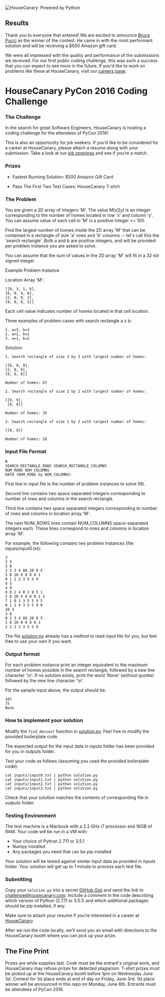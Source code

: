 ![HouseCanary: Powered by Python](https://i.imgsafe.org/79930d4.jpg)

## Results

Thank you to everyone that entered! We are excited to announce [Bruce Pucci](https://github.com/brucepucci) as the winner of the contest. He came in with the most performant solution and will be receiving a $500 Amazon gift card.

We were all impressed with the quality and performance of the submissions we received. For our first public coding challenge, this was such a success that you can expect to see more in the future. If you'd like to work on problems like these at HouseCanary, visit our [careers page](http://housecanary.com/careers).

# HouseCanary PyCon 2016 Coding Challenge


### The Challenge

In the search for great Software Engineers, HouseCanary is hosting a coding challenge for the attendees of PyCon 2016!

This is also an opportunity for job seekers. If you’d like to be considered for a career at HouseCanary, please attach a resume along with your submission. Take a look at our [job openings](http://housecanary.com/careers) and see if you’re a match.

### Prizes

 * Fastest Running Solution: $500 Amazon Gift Card

 * Pass The First Two Test Cases: HouseCanary T-shirt

### The Problem

You are given a 2D array of integers 'M'. The value M[x][y] is an
integer corresponding to the number of homes located in row 'x' and column 'y'.
You can assume value of each cell in 'M' is a positive integer <= 100.

Find the largest number of homes inside the 2D array 'M' that
can be contained in a rectangle of size 'a' rows and 'b' columns -- let's call
this the 'search rectangle'. Both a and b are positive integers, and will be
provided per problem instance you are asked to solve.

You can assume that the sum of values in the 2D array 'M' will fit in a 32-bit
signed integer.

Example Problem Instance

Location Array 'M':

    [[0, 3, 1, 6],
    [6, 9, 9, 0],
    [2, 8, 9, 2],
    [8, 8, 8, 5]]
Each cell value indicates number of homes located in that cell location.

Three examples of problem cases with search rectangle a x b:

    1. a=3, b=3
    2. a=2, b=2
    3. a=1, b=2

Solution:

    1. Search rectangle of size 3 by 3 with largest number of homes:

    [[6, 9, 9],
    [2, 8, 9],
    [8, 8, 8]]

    Number of homes: 67

    2. Search rectangle of size 2 by 2 with largest number of homes:

    [[9, 9],
     [8, 9]]

    Number of homes: 35

    3. Search rectangle of size 1 by 2 with largest number of homes:

    [[9, 9]]

    Number of homes: 18


### Input File Format

    N
    SEARCH_RECTANGLE_ROWS SEARCH_RECTANGLE_COLUMNS
    NUM_ROWS NUM_COLUMNS
    DATA (NUM_ROWS by NUM_COLUMNS)

First line in input file is the number of problem instances to solve (N).

Second line contains two space separated integers corresponding to number of rows
and columns in the search rectangle.

Third line contains two space separated integers corresponding to number of rows
and columns in location array 'M'.

The next NUM_ROWS lines contain NUM_COLUMNS space-separated integers each. These
lines correspond to rows and columns in location array 'M'.

For example, the following contains two problem instances (file inputs/input0.txt):

    3
    2 3
    3 8
    1 2 3 4 80 20 0 5
    5 8 20 0 0 0 0 1
    9 1 1 2 3 5 5 9
    4 5
    4 9
    0 0 2 4 8 2 0 5 1
    1 8 20 5 0 0 0 1 2
    7 1 0 2 3 5 5 9 5
    0 1 1 4 3 5 5 9 0
    20 3
    3 8
    0 2 3 4 80 20 0 5
    1 8 20 0 0 0 0 1
    2 1 1 2 3 5 5 9

The file [solution.py](./solution.py) already has a method to read input file for you, but feel free to
use your own if you want.

### Output format

For each problem instance print an integer equivalent to the
maximum number of homes possible in the search rectangle, followed by a new
line character '\n'. If no solution exists, print the word 'None' (without quotes)
followed by the new line character '\n'.

For the sample input above, the output should be:

    107
    75
    None

### How to implement your solution
Modify the `find_densest` function in [solution.py](./solution.py). Feel free to modify the provided boilerplate code.

The expected output for the input data in *inputs* folder has been provided for you in *outputs* folder.

Test your code as follows (assuming you used the provided boilerplate code):

```
cat inputs/input0.txt | python solution.py
cat inputs/input1.txt | python solution.py
cat inputs/input2.txt | python solution.py
cat inputs/input3.txt | python solution.py
```

Check that your solution matches the contents of corresponding file in *outputs* folder.

### Testing Environment
The test machine is a Macbook with a 2.2 GHz i7 processor and 16GB of RAM. Your code will be run in a VM with:

* Your choice of Python 2.7.11 or 3.5.1
* Numpy installed
* Any packages you need that can be pip installed

Your solution will be tested against similar input data as provided in *inputs* folder.
Your solution will get up to 1 minute to process each test file.

### Submitting

Copy your `solution.py` into a secret [GitHub Gist](https://gist.github.com/) and send the link to challenge@housecanary.com. Include a comment in the code describing which version of Python (2.7.11 or 3.5.1) and which additional packages should be pip installed, if any.

Make sure to attach your resume if you’re interested in a career at [HouseCanary](http://housecanary.com/careers).

After we run the code locally, we’ll send you an email with directions to the HouseCanary booth where you can pick up your prize.

## The Fine Print

Prizes are while supplies last. Code must be the entrant's original work, and HouseCanary may refuse prizes for detected plagiarism. T-shirt prizes must be picked up at the HouseCanary booth before 1pm on Wednesday June 1st. Contest for 1st place ends at end of day on Friday, June 3rd. 1st place winner will be announced in this repo on Monday, June 6th. Entrants must be attendees of PyCon 2016.

